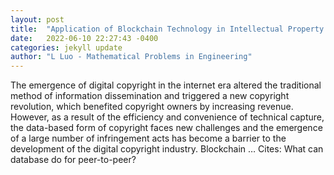 ```yaml
---
layout: post
title:  "Application of Blockchain Technology in Intellectual Property Protection"
date:   2022-06-10 22:27:43 -0400
categories: jekyll update
author: "L Luo - Mathematical Problems in Engineering"
---
```

The emergence of digital copyright in the internet era altered the traditional method of information dissemination and triggered a new copyright revolution, which benefited copyright owners by increasing revenue. However, as a result of the efficiency and convenience of technical capture, the data-based form of copyright faces new challenges and the emergence of a large number of infringement acts has become a barrier to the development of the digital copyright industry. Blockchain …
Cites: ‪What can database do for peer-to-peer?‬  